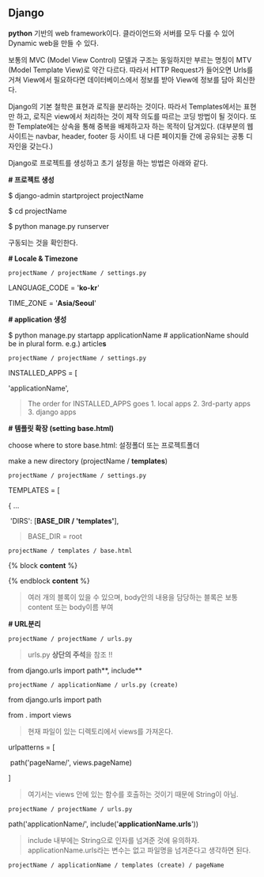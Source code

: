 ## Django

**python** 기반의 web framework이다. 클라이언드와 서버를 모두 다룰 수 있어 Dynamic web을 만들 수 있다.

보통의 MVC (Model View Control) 모델과 구조는 동일하지만 부르는 명칭이 MTV (Model Template View)로 약간 다르다. 따라서 HTTP Request가 들어오면 Urls를 거쳐 View에서 필요하다면 데이터베이스에서 정보를 받아 View에 정보를 담아 회신한다.

Django의 기본 철학은 표현과 로직을 분리하는 것이다. 따라서 Templates에서는 표현만 하고, 로직은 view에서 처리하는 것이 제작 의도를 따르는 코딩 방법이 될 것이다. 또한 Template에는 상속을 통해 중복을 배제하고자 하는 목적이 담겨있다. (대부분의 웹사이트는 navbar, header, footer 등 사이트 내 다른 페이지들 간에 공유되는 공통 디자인을 갖는다.)



Django로 프로젝트를 생성하고 초기 설정을 하는 방법은 아래와 같다.



**\# 프로젝트  생성**

$ django-admin startproject projectName

$ cd projectName

$ python manage.py runserver

구동되는 것을 확인한다.



**\# Locale & Timezone**

`projectName / projectName / settings.py`

LANGUAGE_CODE = '**ko-kr**'

TIME_ZONE = '**Asia/Seoul**'



**\# application 생성**

$ python manage.py startapp applicationName  # applicationName should be in plural form. e.g.) article**s**

`projectName / projectName / settings.py` 

INSTALLED_APPS = [

  'applicationName',

> The order for INSTALLED_APPS goes 1. local apps 2. 3rd-party apps 3. django apps



**\# 템플릿 확장 (setting base.html)**

choose where to store base.html: 설정폴더 또는 프로젝트폴더

make a new directory (projectName / **templates**)

`projectName / projectName / settings.py` 

TEMPLATES = [

  { ...

​    'DIRS': [**BASE_DIR / 'templates'**],

> BASE_DIR = root

`projectName / templates / base.html`

{% block **content** %}

{% endblock **content** %}

> 여러 개의 블록이 있을 수 있으며, body안의 내용을 담당하는 블록은 보통 content 또는 body이름 부여



**\# URL분리**

`projectName / projectName / urls.py`

>  urls.py **상단의 주석**을 참조 !!

from django.urls import path**, include**

`projectName / applicationName / urls.py (create)`

from django.urls import path

from . import views

> 현재 파일이 있는 디렉토리에서 views를 가져온다.

urlpatterns = [ 

​	path('pageName/', views.pageName)

]

> 여기서는 views 안에 있는 함수를 호출하는 것이기 때문에 String이 아님.



`projectName / projectName / urls.py`

 path('applicationName/', include('**applicationName.urls**'))

> include 내부에는 String으로 인자를 넘겨준 것에 유의하자. applicationName.urls라는 변수는 없고 파일명을 넘겨준다고 생각하면 된다.



`projectName / applicationName / templates (create) / pageName`

